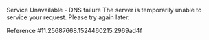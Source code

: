 Service Unavailable - DNS failure The server is temporarily unable to service your request. Please try again later.

Reference #11.25687668.1524460215.2969ad4f